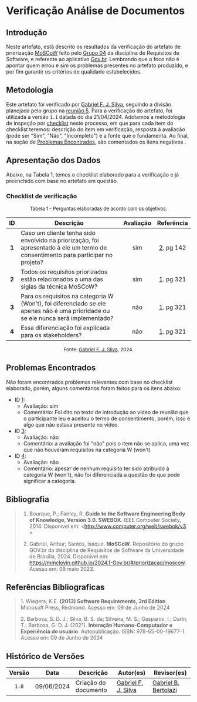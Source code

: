 # Verificação Análise de Documentos

## Introdução

Neste artefato, está descrito os resultados da verificação do artefato de priorização [MoSCoW](https://mmclovin.github.io/2024.1-Gov.br/#/priorizacao/moscow) feito pelo [Grupo 04](https://mmclovin.github.io/2024.1-Gov.br/#/README) da disciplina de Requisitos de Software, e referente ao aplicativo [Gov.br](https://play.google.com/store/apps/details?id=br.gov.meugovbr&hl=pt_BR&gl=US). Lembrando que o foco não é apontar quem errou e sim os problemas presentes no artefato produzido, e por fim garantir os critérios de qualidade estabelecidos.

## Metodologia

Este artefato foi verificado por [Gabriel F. J. Silva](https://github.com/MMcLovin), seguindo a divisão planejada pelo grupo na [reunião 5](https://mmclovin.github.io/2024.1-App_Correios/atas/ata5/). Para a verificação do artefato, foi utilizada a versão `1.1` datada do dia 21/04/2024. Adotamos a metodologia de inspeção por [checklist](#checklist-de-verificacao) neste processo, em que para cada item do checklist teremos: descrição do item em verificação, resposta à avaliação (pode ser "Sim", "Não", "Incompleto") e a fonte que o fundamenta. Ao final, na seção de [Problemas Encontrados](#problemas-encontrados), são comentados os itens negativos .

## Apresentação dos Dados

Abaixo, na Tabela 1, temos o checklist elaborado para a verificação e já preenchido com base no artefato em questão. 

### Checklist de verificação

<font size="2"><p style="text-align: center">Tabela 1 - Perguntas elaboradas de acordo com os objetivos.</p></font>

<center>

| ID | Descrição | Avaliação | Referência|
|:--:| --------- | :-------: | :-------: |
| <a id="ck1">**1**</a> | Caso um cliente tenha sido envolvido na priorização, foi apresentado à ele um termo de consentimento para participar no projeto? | sim | <a href="#ref2">2</a>. pg 142 |
| <a id="ck2">**2**</a> | Todos os requisitos priorizados estão relacionados a uma das siglas da técnica MoSCoW? | sim | <a href="#ref1">1</a>. pg 321 |
| <a id="ck3">**3**</a> | Para os requisitos na categoria W (Won't), foi diferenciado se ele apenas não é uma prioridade ou se ele nunca será implementado? | não | <a href="#ref1">1</a>. pg 321 |
| <a id="ck4">**4**</a> | Essa diferenciação foi explicada para os stakeholders? | não | <a href="#ref1">1</a>. pg 321 |

</center>

<font size="2"><p style="text-align: center">Fonte: [Gabriel F. J. Silva](https://github.com/MMcLovin), 2024.</p></font>

## Problemas Encontrados

Não foram encontrados problemas relevantes com base no checklist elaborado, porém, alguns comentários foram feitos para os itens abaixo:

- ID <a href="#ck1">1</a>: 
    - Avaliação: sim
    - Comentário: Foi dito no texto de introdução ao vídeo de reunião que o participante leu e aceitou o termo de consentimento, porém, isso é algo que não estava presente no vídeo.
- ID <a href="#ck3">3</a>: 
    - Avaliação: não
    - Comentário: a avaliação foi "não" pois o item não se aplica, uma vez que não houveram requisitos na categoria W (won't)
- ID <a href="#ck4">4</a>: 
    - Avaliação: não
    - Comentário: apesar de nenhum requisito ter sido atribuído à categoria W (won't), não foi diferenciada a questão do que pode significar a categoria.

## Bibliografia

> 1. Bourque, P.; Fairley, R. **Guide to the Software Engineering Body of Knowledge, Version 3.0. SWEBOK**. IEEE Computer Society, 2014. Disponível em: <http://www.computer.org/web/swebok/v3. >
>
>2. Gabriel, Arthur; Santos, Isaque. **MoSCoW**. Repositório do grupo GOV.br da disciplina de Requisitos de Software da Universidade de Brasília, 2024. Disponível em: <https://mmclovin.github.io/2024.1-Gov.br/#/priorizacao/moscow>. Acesso em: 09 maio 2023.


## Referências Bibliograficas

> 1<a id="ref1">.</a> Wiegers, K.E. **(2013) Software Requirements, 3rd Edition**. Microsoft Press, Redmond. Acesso em: 09 de Junho de 2024
>
> 2<a id="ref2">.</a> Barbosa, S. D. J.; Silva, B. S. da; Silveira, M. S.; Gasparini, I.; Darin, T.; Barbosa, G. D. J. (2021). **Interação Humano-Computador e Experiência do usuário**. Autopublicação. ISBN: 978-65-00-19677-1. Acesso em: 09 de Junho de 2024

## Histórico de Versões

| Versão | Data | Descrição | Autor(es) | Revisor(es) |
| :----: | :--: | --------- | ----------- | ------ |
| `1.0`  | 09/06/2024 | Criação do documento |[Gabriel F. J. Silva](https://github.com/MMcLovin) | [Gabriel B. Bertolazi][GabrielBGH] |

[ClaudioGH]: https://github.com/claudiohsc
[DaniloGH]: https://github.com/Danilo-Carvalho-Antunes
[EliasGH]: https://github.com/EliasOliver21
[GabrielBGH]: https://github.com/Bertolazi
[GabrielFGH]: https://github.com/MMcLovin
[PabloGH]: https://github.com/pabloheika
[RicardoGH]: https://www.github.com/avmricardo